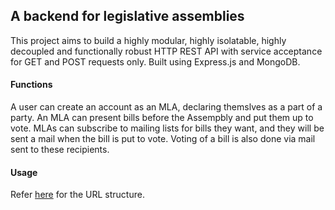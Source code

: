 ## A backend for legislative assemblies
This project aims to build a highly modular, highly isolatable, highly decoupled and functionally robust HTTP REST API with service acceptance for GET and POST requests only.
Built using Express.js and MongoDB.

#### Functions
A user can create an account as an MLA, declaring themslves as a part of a party. An MLA can present bills before the Assempbly and put them up to vote. MLAs can subscribe to mailing lists for bills they want, and they will be sent a mail when the bill is put to vote. Voting of a bill is also done via mail sent to these recipients.

#### Usage
Refer [here](docs/url-breakdown) for the URL structure.
